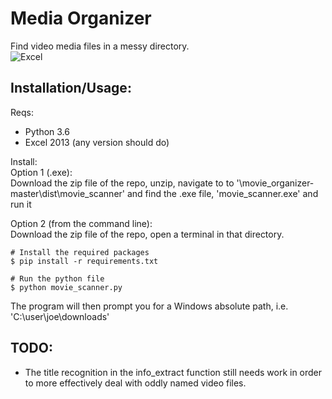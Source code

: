 # Media Organizer
Find video media files in a messy directory.  
![Excel](http://i67.tinypic.com/b5sk8k.png)

## Installation/Usage:
Reqs:  
- Python 3.6
- Excel 2013 (any version should do)  

Install:  
Option 1 (.exe):  
Download the zip file of the repo, unzip, navigate to to '\movie_organizer-master\dist\movie_scanner' and find the .exe file, 'movie_scanner.exe' and run it

Option 2 (from the command line):  
Download the zip file of the repo, open a terminal in that directory.
```
# Install the required packages   
$ pip install -r requirements.txt

# Run the python file
$ python movie_scanner.py
```

The program will then prompt you for a Windows absolute path, i.e. 'C:\user\joe\downloads'

## TODO:
* The title recognition in the info_extract function still needs work in order to more effectively deal with oddly named video files.
